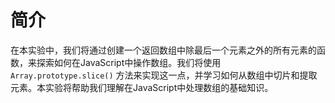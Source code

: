 # 简介

在本实验中，我们将通过创建一个返回数组中除最后一个元素之外的所有元素的函数，来探索如何在JavaScript中操作数组。我们将使用 `Array.prototype.slice()` 方法来实现这一点，并学习如何从数组中切片和提取元素。本实验将帮助我们理解在JavaScript中处理数组的基础知识。
